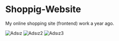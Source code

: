 # Shoppig-Website
My online shopping site (frontend) work a year ago.

![Adsız](https://user-images.githubusercontent.com/94792841/180871883-ea700445-70a5-4ad1-9ae5-de1b8287da7b.png)
![Adsız2](https://user-images.githubusercontent.com/94792841/180871698-6809805e-81dd-46f7-aaeb-dc2e1f97c3c2.png)
![Adsız3](https://user-images.githubusercontent.com/94792841/180871720-33619cc0-5053-45d0-8038-52e28ddf7ac1.png)
